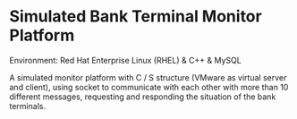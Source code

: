# Simulated Bank Terminal Monitor Platform

Environment: Red Hat Enterprise Linux (RHEL) & C++ & MySQL

A simulated monitor platform with C / S structure (VMware as virtual server and client), using socket to communicate with each other with more than 10 different messages, requesting and responding the situation of the bank terminals.

